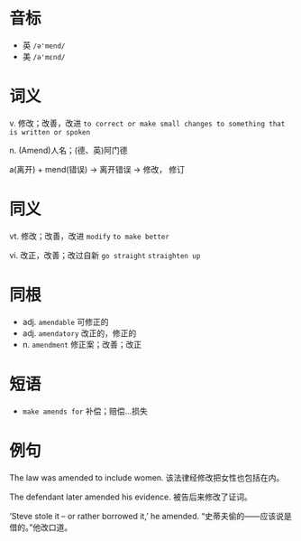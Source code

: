 # 音标

- 英 `/ə'mend/`
- 美 `/ə'mɛnd/`

# 词义

v. 修改；改善，改进
`to correct or make small changes to something that is written or spoken`

n. (Amend)人名；(德、英)阿门德




a(离开) + mend(错误) → 离开错误 → 修改， 修订

# 同义

vt. 修改；改善，改进
`modify` `to make better`

vi. 改正，改善；改过自新
`go straight` `straighten up`

# 同根

- adj. `amendable` 可修正的
- adj. `amendatory` 改正的，修正的
- n. `amendment` 修正案；改善；改正

# 短语

- `make amends for` 补偿；赔偿…损失

# 例句

The law was amended to include women.
该法律经修改把女性也包括在内。

The defendant later amended his evidence.
被告后来修改了证词。

‘Steve stole it – or rather borrowed it,’ he amended.
“史蒂夫偷的——应该说是借的。”他改口道。


